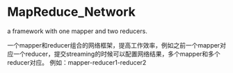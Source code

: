 # MapReduce_Network
a framework with one mapper and two reducers. 

  一个mapper和reducer组合的网络框架，提高工作效率，例如之前一个mapper对应一个reducer，提交streaming的时候可以配置网络结果，多个mapper和多个reducer对应。
  例如：mapper-reducer1-reducer2
